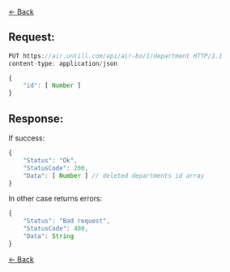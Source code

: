 [← Back](README.md)

## Request:

```javascript
PUT https://air.untill.com/api/air-bo/1/department HTTP/1.1
content-type: application/json

{
    "id": [ Number ]
}
```

## Response: 

If success:

```javascript
{
    "Status": "Ok",
    "StatusCode": 200,
    "Data": [ Number ] // deleted departments id array
}
```

In other case returns errors:

```javascript
{
    "Status": "Bad request",
    "StatusCode": 400,
    "Data": String
}
```

[← Back](README.md)